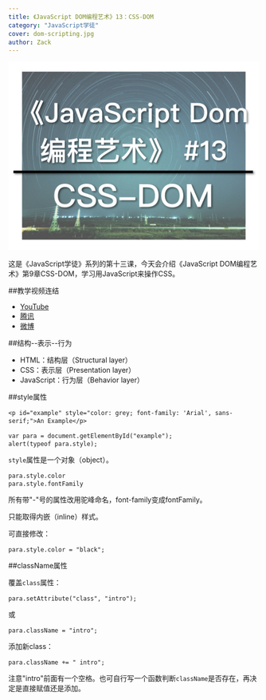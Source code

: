 ```yaml
---
title: 《JavaScript DOM编程艺术》13：CSS-DOM
category: "JavaScript学徒"
cover: dom-scripting.jpg
author: Zack
---
```


![JavaScript DOM编程艺术](dom-scripting.jpg)

这是《JavaScript学徒》系列的第十三课，今天会介绍《JavaScript DOM编程艺术》第9章CSS-DOM，学习用JavaScript来操作CSS。

##教学视频连结
* [YouTube](https://youtu.be/QVncmU0dNTM)
* [腾讯](https://v.qq.com/x/page/d0744gyb6jy.html)
* [微博](https://weibo.com/1736214117/GDG0vlB9m)

##结构--表示--行为

* HTML：结构层（Structural layer）
* CSS：表示层（Presentation layer）
* JavaScript：行为层（Behavior layer）

##style属性

```
<p id="example" style="color: grey; font-family: 'Arial', sans-serif;">An Example</p>
```

```
var para = document.getElementById("example");
alert(typeof para.style);
```

`style`属性是一个对象（object）。

```
para.style.color
para.style.fontFamily
```

所有带"-"号的属性改用驼峰命名，font-family变成fontFamily。

只能取得内嵌（inline）样式。

可直接修改：

```
para.style.color = "black";
```

##className属性

覆盖`class`属性：
```
para.setAttribute("class", "intro");
```
或
```
para.className = "intro";
```
添加新class：
```
para.className += " intro";
```
注意"intro"前面有一个空格。也可自行写一个函数判断`className`是否存在，再决定是直接赋值还是添加。